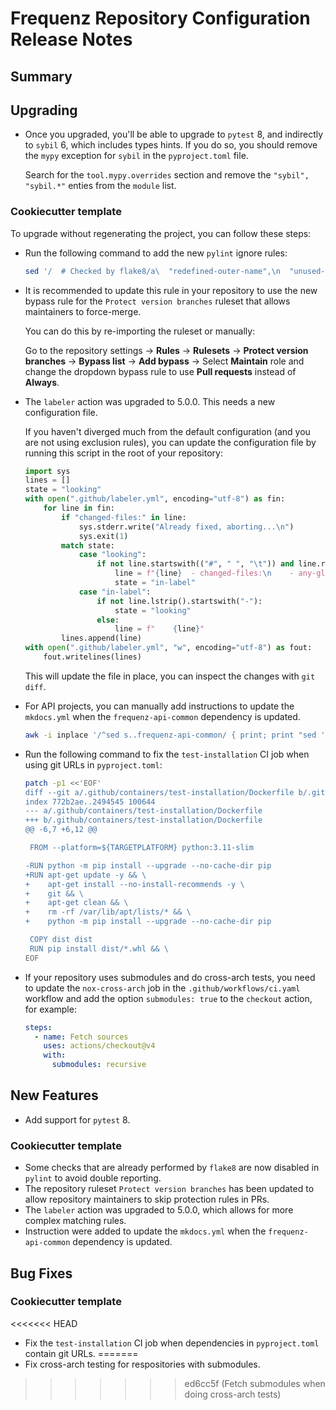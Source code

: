 # Frequenz Repository Configuration Release Notes

## Summary

<!-- Here goes a general summary of what this release is about -->

## Upgrading

- Once you upgraded, you'll be able to upgrade to `pytest` 8, and indirectly to `sybil` 6, which includes types hints. If you do so, you should remove the `mypy` exception for `sybil` in the `pyproject.toml` file.

  Search for the `tool.mypy.overrides` section and remove the `"sybil", "sybil.*"` enties from the `module` list.

### Cookiecutter template

To upgrade without regenerating the project, you can follow these steps:

- Run the following command to add the new `pylint` ignore rules:

    ```sh
    sed '/  # Checked by flake8/a\  "redefined-outer-name",\n  "unused-import",' -i pyproject.toml
    ```

- It is recommended to update this rule in your repository to use the new bypass rule for the `Protect version branches` ruleset that allows maintainers to force-merge.

    You can do this by re-importing the ruleset or manually:

    Go to the repository settings -> **Rules** -> **Rulesets** -> **Protect version branches** -> **Bypass list** -> **Add bypass** -> Select **Maintain** role and change the dropdown bypass rule to use **Pull requests** instead of **Always**.

- The `labeler` action was upgraded to 5.0.0. This needs a new configuration file.

    If you haven't diverged much from the default configuration (and you are not using exclusion rules), you can update the configuration file by running this script in the root of your repository:

    ```python
    import sys
    lines = []
    state = "looking"
    with open(".github/labeler.yml", encoding="utf-8") as fin:
        for line in fin:
            if "changed-files:" in line:
                sys.stderr.write("Already fixed, aborting...\n")
                sys.exit(1)
            match state:
                case "looking":
                    if not line.startswith(("#", " ", "\t")) and line.rstrip().endswith(":"):
                        line = f"{line}  - changed-files:\n    - any-glob-to-any-file:\n"
                        state = "in-label"
                case "in-label":
                    if not line.lstrip().startswith("-"):
                        state = "looking"
                    else:
                        line = f"    {line}"
            lines.append(line)
    with open(".github/labeler.yml", "w", encoding="utf-8") as fout:
        fout.writelines(lines)
    ```

    This will update the file in place, you can inspect the changes with `git diff`.

- For API projects, you can manually add instructions to update the `mkdocs.yml` when the `frequenz-api-common` dependency is updated.

    ```sh
    awk -i inplace '/^sed s..frequenz-api-common/ { print; print "sed '"'"'s|https://frequenz-floss.github.io/frequenz-api-common/v[0-9].[0-9]/objects.inv|https://frequenz-floss.github.io/frequenz-api-common/v'"'"'${ver_minor}'"'"'/objects.inv|'"'"' -i mkdocs.yml"; next }1' CONTRIBUTING.md

- Run the following command to fix the `test-installation` CI job when using git URLs in `pyproject.toml`:

    ```sh
    patch -p1 <<'EOF'
    diff --git a/.github/containers/test-installation/Dockerfile b/.github/containers/test-installation/Dockerfile
    index 772b2ae..2494545 100644
    --- a/.github/containers/test-installation/Dockerfile
    +++ b/.github/containers/test-installation/Dockerfile
    @@ -6,7 +6,12 @@

     FROM --platform=${TARGETPLATFORM} python:3.11-slim

    -RUN python -m pip install --upgrade --no-cache-dir pip
    +RUN apt-get update -y && \
    +    apt-get install --no-install-recommends -y \
    +    git && \
    +    apt-get clean && \
    +    rm -rf /var/lib/apt/lists/* && \
    +    python -m pip install --upgrade --no-cache-dir pip

     COPY dist dist
     RUN pip install dist/*.whl && \
    EOF

- If your repository uses submodules and do cross-arch tests, you need to update the `nox-cross-arch` job in the `.github/workflows/ci.yaml` workflow and add the option `submodules: true` to the `checkout` action, for example:

    ```yaml
    steps:
      - name: Fetch sources
        uses: actions/checkout@v4
        with:
          submodules: recursive
    ```

## New Features

- Add support for `pytest` 8.

### Cookiecutter template

- Some checks that are already performed by `flake8` are now disabled in `pylint` to avoid double reporting.
- The repository ruleset `Protect version branches` has been updated to allow repository maintainers to skip protection rules in PRs.
- The `labeler` action was upgraded to 5.0.0, which allows for more complex matching rules.
- Instruction were added to update the `mkdocs.yml` when the `frequenz-api-common` dependency is updated.

## Bug Fixes

<!-- Here goes notable bug fixes that are worth a special mention or explanation -->

### Cookiecutter template

<<<<<<< HEAD
- Fix the `test-installation` CI job when dependencies in `pyproject.toml` contain git URLs.
=======
- Fix cross-arch testing for respositories with submodules.
>>>>>>> ed6cc5f (Fetch submodules when doing cross-arch tests)
